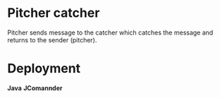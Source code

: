 # Pitcher catcher
Pitcher sends message to the catcher which catches the message and returns to the sender (pitcher).


# Deployment
**Java**
**JComannder**